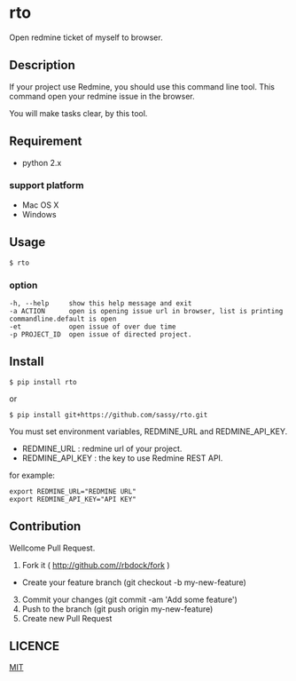 rto
====
Open redmine ticket of myself to browser.  

## Description

If your project use Redmine, you should use this command line tool.
This command open your redmine issue in the browser.

You will make tasks clear, by this tool.

## Requirement

* python 2.x

### support platform

* Mac OS X
* Windows

## Usage

```
$ rto
```

### option

```
-h, --help     show this help message and exit
-a ACTION      open is opening issue url in browser, list is printing  commandline.default is open
-et            open issue of over due time
-p PROJECT_ID  open issue of directed project.
```

## Install

```
$ pip install rto
```
or

```
$ pip install git+https://github.com/sassy/rto.git
```

You must set environment variables, REDMINE_URL and REDMINE_API_KEY.

* REDMINE_URL : redmine url of your project.
* REDMINE_API_KEY : the key to use Redmine REST API.

for example:

```
export REDMINE_URL="REDMINE URL"
export REDMINE_API_KEY="API KEY"
```

## Contribution

Wellcome Pull Request.

1. Fork it ( http://github.com//rbdock/fork )
+ Create your feature branch (git checkout -b my-new-feature)
3. Commit your changes (git commit -am 'Add some feature')
4. Push to the branch (git push origin my-new-feature)
5. Create new Pull Request

## LICENCE

[MIT](https://github.com/sassy/rto/blob/master/LICENSE)
